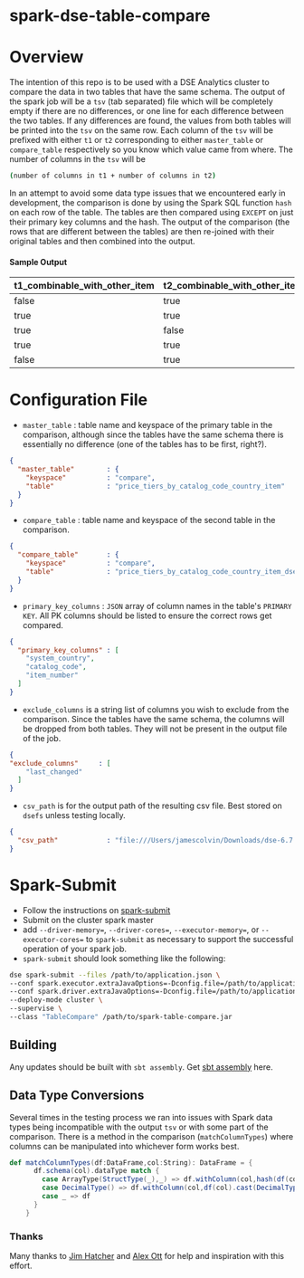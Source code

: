 spark-dse-table-compare
====
# Overview
The intention of this repo is to be used with a DSE Analytics cluster to compare the data in two tables that have the same schema. 
The output of the spark job will be a `tsv` (tab separated) file which will be completely empty if there are no differences, or one line for each difference between the two tables.
If any differences are found, the values from both tables will be printed into the `tsv` on the same row.
Each column of the `tsv` will be prefixed with either `t1` or `t2` corresponding to either `master_table` or `compare_table` respectively so you know which value came from where.
The number of columns in the `tsv` will be
```bash
(number of columns in t1 + number of columns in t2)
```
In an attempt to avoid some data type issues that we encountered early in development, the comparison is done by using the Spark SQL function `hash` on each row of the table. 
The tables are then compared using `EXCEPT` on just their primary key columns and the hash. 
The output of the comparison (the rows that are different between the tables) are then re-joined with their original tables and then combined into the output.

#### Sample Output

|t1_combinable_with_other_item|t2_combinable_with_other_item|t1_country_code|t2_country_code|t1_item_id|t2_item_id|
|---                          |---                          |---            |---            |---       |---       |
|                        false|                         true|             US|             US|      1139|      1139|
|                         true|                         true|             US|             MX|      1133|      1133|
|                         true|                        false|             US|             US|      1135|      1135|
|                         true|                         true|             CA|             US|      1137|      1137|
|                        false|                         true|             US|             US|      1131|      1131|

# Configuration File
- `master_table` : table name and keyspace of the primary table in the comparison, although since the tables have the same schema there is essentially no difference (one of the tables has to be first, right?).
```json
{
  "master_table"        : {
    "keyspace"          : "compare",
    "table"             : "price_tiers_by_catalog_code_country_item"
  }
}
```
- `compare_table` : table name and keyspace of the second table in the comparison.
```json
{
  "compare_table"       : {
    "keyspace"          : "compare",
    "table"             : "price_tiers_by_catalog_code_country_item_dse"
  }
}
```
- `primary_key_columns` : `JSON` array of column names in the table's `PRIMARY KEY`. All PK columns should be listed to ensure the correct rows get compared.
```json
{
  "primary_key_columns" : [
    "system_country",
    "catalog_code",
    "item_number"
  ]
}
```
- `exclude_columns` is a string list of columns you wish to exclude from the comparison. Since the tables have the same schema, the columns will be dropped from both tables. They will not be present in the output file of the job.
```json
{  
"exclude_columns"     : [
    "last_changed"
  ]
}
```
- `csv_path` is for the output path of the resulting csv file. Best stored on `dsefs` unless testing locally.
```json
{
  "csv_path"            : "file:///Users/jamescolvin/Downloads/dse-6.7.5/lib/data/spark/item_by_item_id_diff"
}
```
# Spark-Submit
- Follow the instructions on [spark-submit](https://docs.datastax.com/en/dse/6.7/dse-dev/datastax_enterprise/tools/dse/dseSpark-submit.html)
- Submit on the cluster spark master
- add `--driver-memory=`, `--driver-cores=`, `--executor-memory=`, or `--executor-cores=` to `spark-submit` as necessary to support the successful operation of your spark job.
- `spark-submit` should look something like the following: 
```bash
dse spark-submit --files /path/to/application.json \
--conf spark.executor.extraJavaOptions=-Dconfig.file=/path/to/application.json \
--conf spark.driver.extraJavaOptions=-Dconfig.file=/path/to/application.json \
--deploy-mode cluster \
--supervise \
--class "TableCompare" /path/to/spark-table-compare.jar
```
## Building
Any updates should be built with `sbt assembly`. Get [sbt assembly](https://github.com/sbt/sbt-assembly) here.
## Data Type Conversions
Several times in the testing process we ran into issues with Spark data types being incompatible with the output `tsv` or with some part of the comparison. There is a method in the comparison (`matchColumnTypes`) where columns can be manipulated into whichever form works best.
```scala
def matchColumnTypes(df:DataFrame,col:String): DataFrame = {
      df.schema(col).dataType match {
        case ArrayType(StructType(_),_) => df.withColumn(col,hash(df(col))) //hashes a frozen<list<udt>> before comparing
        case DecimalType() => df.withColumn(col,df(col).cast(DecimalType(10,2))) //decimal types get two digits after the decimal point
        case _ => df
      }
    }
```
### Thanks
Many thanks to [Jim Hatcher](https://github.com/jhatcher9999) and [Alex Ott](https://github.com/alexott) for help and inspiration with this effort.